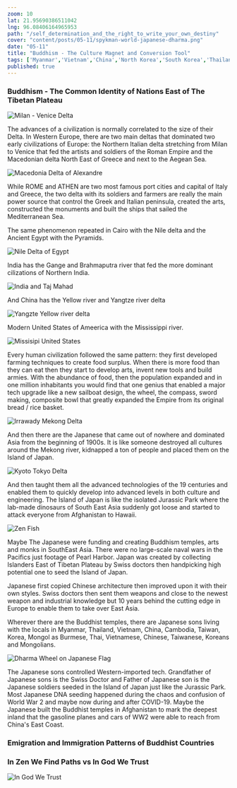```yaml
---
zoom: 10
lat: 21.95690386511042
lng: 96.08406164965953
path: "/self_determination_and_the_right_to_write_your_own_destiny"
cover: "content/posts/05-11/spykman-world-japanese-dharma.png"
date: "05-11"
title: "Buddhism - The Culture Magnet and Conversion Tool"
tags: ['Myanmar','Vietnam','China','North Korea','South Korea','Thailand','Laos', 'Cambodia', 'Taiwan','Zen','Spykman World','Nicholas Spykman'] 
published: true
---
```


### Buddhism - The Common Identity of Nations East of The Tibetan Plateau
![Milan - Venice Delta](content/posts/05-11/milan_venice.png)

The advances of a civilization is normally correlated to the size of their Delta. In Western Europe, there are two main deltas that dominated two early civilizations of Europe: the Northern Italian delta stretching from Milan to Venice that fed the artists and soldiers of the Roman Empire and the Macedonian delta North East of Greece and next to the Aegean Sea. 

![Macedonia Delta of Alexandre](content/posts/05-11/macedonia_delta_of_alexandre.png)

While ROME and ATHEN are two most famous port cities and capital of Italy and Greece, the two delta with its soldiers and farmers are really the main power source that control the Greek and Italian peninsula, created the arts, constructed the monuments and built the ships that sailed the Mediterranean Sea. 

The same phenomenon repeated in Cairo with the Nile delta and the Ancient Egypt with the Pyramids.

![Nile Delta of Egypt](content/posts/05-11/nile_delta_of_egypt.png)

India has the Gange and Brahmaputra river that fed the more dominant cilizations of Northern India.

![India and Taj Mahad](content/posts/05-11/India_Gange_Bhramaputra.png)

And China has the Yellow river and Yangtze river delta 

![Yangzte Yellow river delta](content/posts/05-11/yangzte_yellow_delta.png)

Modern United States of Ameerica with the Mississippi river.

![Missisipi United States](content/posts/05-11/missisipi_united_states.png)

Every human civilization followed the same pattern: they first developed farming techniques to create food surplus. When there is more food than they can eat then they start to develop arts, invent new tools and build armies. With the abundance of food, then the population expanded and in one million inhabitants you would find that one genius that enabled a major tech upgrade like a new sailboat design, the wheel, the compass, sword making, composite bowl that greatly expanded the Empire from its original bread / rice basket. 

![Irrawady Mekong Delta](content/posts/05-11/irrawaday_mekong_delta.png)

And then there are the Japanese that came out of nowhere and dominated Asia from the beginning of 1900s. It is like someone destroyed all cultures around the Mekong river, kidnapped a ton of people and placed them on the Island of Japan. 

![Kyoto Tokyo Delta](content/posts/05-11/kyoto_tokyo_delta.png)

And then taught them all the advanced technologies of the 19 centuries and enabled them to quickly develop into advanced levels in both culture and engineering. The Island of Japan is like the isolated Jurassic Park where the lab-made dinosaurs of South East Asia suddenly got loose and started to attack everyone from Afghanistan to Hawaii. 

![Zen Fish](content/posts/05-11/east_tibetan_plateau.png)

Maybe The Japanese were funding and creating Buddhism temples, arts and monks in SouthEast Asia. There were no large-scale naval wars in the Pacifics just footage of Pearl Harbor. Japan was created by collecting Islanders East of Tibetan Plateau by Swiss doctors then handpicking high potential one to seed the Island of Japan. 

Japanese first copied Chinese architecture then improved upon it with their own styles. Swiss doctors then sent them weapons and close to the newest weapon and industrial knowledge but 10 years behind the cutting edge in Europe to enable them to take over East Asia.

Wherever there are the Buddhist temples, there are Japanese sons living with the locals in Myanmar, Thailand, Vietnam, China, Cambodia, Taiwan, Korea, Mongol as Burmese, Thai, Vietnamese, Chinese, Taiwanese, Koreans and Mongolians. 

![Dharma Wheel on Japanese Flag](content/posts/05-11/spykman-world-japanese-dharma.png)

The Japanese sons controlled Western-imported tech. Grandfather of Japanese sons is the Swiss Doctor and Father of Japanese son is the Japanese soldiers seeded in the Island of Japan just like the Jurassic Park. Most Japanese DNA seeding happened during the chaos  and confusion of World War 2 and maybe now during and after COVID-19. Maybe the Japanese built the Buddhist temples in Afghanistan to mark the deepest inland that the gasoline planes and cars of WW2 were able to reach from China's East Coast. 

### Emigration and Immigration Patterns of Buddhist Countries




### In Zen We Find Paths vs In God We Trust
![In God We Trust](content/posts/05-11/in_god_we_trust.png)







